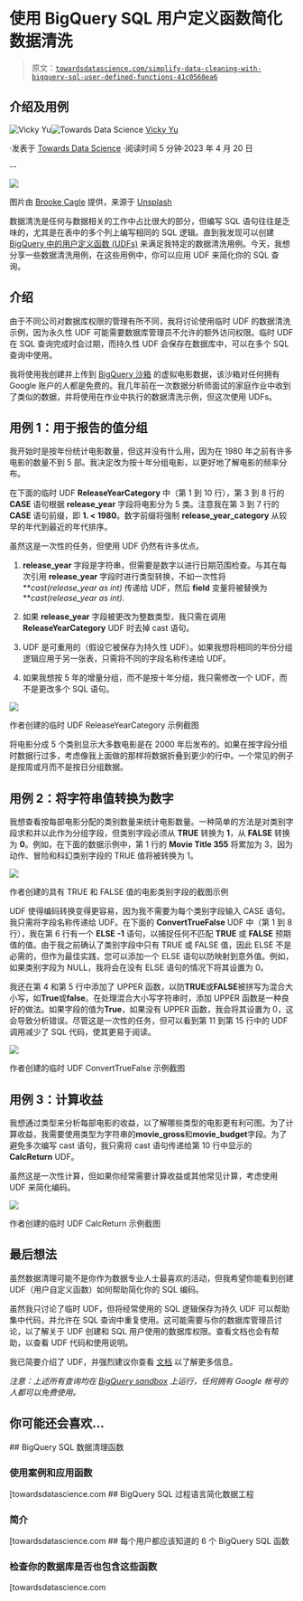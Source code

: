 # 使用 BigQuery SQL 用户定义函数简化数据清洗

> 原文：[`towardsdatascience.com/simplify-data-cleaning-with-bigquery-sql-user-defined-functions-41c0560ea6`](https://towardsdatascience.com/simplify-data-cleaning-with-bigquery-sql-user-defined-functions-41c0560ea6)

## 介绍及用例

[](https://madfordata.medium.com/?source=post_page-----41c0560ea6--------------------------------)![Vicky Yu](https://madfordata.medium.com/?source=post_page-----41c0560ea6--------------------------------)[](https://towardsdatascience.com/?source=post_page-----41c0560ea6--------------------------------)![Towards Data Science](https://towardsdatascience.com/?source=post_page-----41c0560ea6--------------------------------) [Vicky Yu](https://madfordata.medium.com/?source=post_page-----41c0560ea6--------------------------------)

·发表于 [Towards Data Science](https://towardsdatascience.com/?source=post_page-----41c0560ea6--------------------------------) ·阅读时间 5 分钟·2023 年 4 月 20 日

--

![](img/e4af66655e15b1d6abe99b4aae5a16c3.png)

图片由 [Brooke Cagle](https://unsplash.com/@brookecagle?utm_source=medium&utm_medium=referral) 提供，来源于 [Unsplash](https://unsplash.com/?utm_source=medium&utm_medium=referral)

数据清洗是任何与数据相关的工作中占比很大的部分，但编写 SQL 语句往往是乏味的，尤其是在表中的多个列上编写相同的 SQL 逻辑。直到我发现可以创建 [BigQuery 中的用户定义函数 (UDFs)](https://cloud.google.com/bigquery/docs/reference/standard-sql/user-defined-functions) 来满足我特定的数据清洗用例。今天，我想分享一些数据清洗用例，在这些用例中，你可以应用 UDF 来简化你的 SQL 查询。

## 介绍

由于不同公司对数据库权限的管理有所不同，我将讨论使用临时 UDF 的数据清洗示例，因为永久性 UDF 可能需要数据库管理员不允许的额外访问权限。临时 UDF 在 SQL 查询完成时会过期，而持久性 UDF 会保存在数据库中，可以在多个 SQL 查询中使用。

我将使用我创建并上传到 [BigQuery 沙箱](https://cloud.google.com/bigquery/docs/sandbox) 的虚拟电影数据，该沙箱对任何拥有 Google 账户的人都是免费的。我几年前在一次数据分析师面试的家庭作业中收到了类似的数据，并将使用在作业中执行的数据清洗示例，但这次使用 UDFs。

## 用例 1：用于报告的值分组

我开始时是按年份统计电影数量，但这并没有什么用，因为在 1980 年之前有许多电影的数量不到 5 部。我决定改为按十年分组电影，以更好地了解电影的频率分布。

在下面的临时 UDF **ReleaseYearCategory** 中（第 1 到 10 行），第 3 到 8 行的 **CASE** 语句根据 **release_year** 字段将电影分为 5 类。注意我在第 3 到 7 行的 **CASE** 语句前缀，即 **1\. < 1980**。数字前缀将强制 **release_year_category** 从较早的年代到最近的年代排序。

虽然这是一次性的任务，但使用 UDF 仍然有许多优点。

1.  **release_year** 字段是字符串，但需要是数字以进行日期范围检查。与其在每次引用 **release_year** 字段时进行类型转换，不如一次性将 ***cast(*release_year *as int)*** 传递给 UDF，然后 **field** 变量将被替换为 ***cast(*release_year *as int).***

1.  如果 **release_year** 字段被更改为整数类型，我只需在调用 **ReleaseYearCategory** UDF 时去掉 cast 语句。

1.  UDF 是可重用的（假设它被保存为持久性 UDF）。如果我想将相同的年份分组逻辑应用于另一张表，只需将不同的字段名称传递给 UDF。

1.  如果我想按 5 年的增量分组，而不是按十年分组，我只需修改一个 UDF，而不是更改多个 SQL 语句。

![](img/9e552ec635ff53828c4c55ef13c541a0.png)

作者创建的临时 UDF ReleaseYearCategory 示例截图

将电影分成 5 个类别显示大多数电影是在 2000 年后发布的。如果在按字段分组时数据行过多，考虑像我上面做的那样将数据折叠到更少的行中。一个常见的例子是按周或月而不是按日分组数据。

## **用例 2：将字符串值转换为数字**

我想查看按每部电影分配的类别数量来统计电影数量。一种简单的方法是对类别字段求和并以此作为分组字段，但类别字段必须从 **TRUE** 转换为 **1**，从 **FALSE** 转换为 **0**。例如，在下面的数据示例中，第 1 行的 **Movie Title 355** 将累加为 3，因为动作、冒险和科幻类别字段的 TRUE 值将被转换为 1。

![](img/12a033ddb87d0f6a6d275cacdffd0466.png)

作者创建的具有 TRUE 和 FALSE 值的电影类别字段的截图示例

UDF 使得编码转换变得更容易，因为我不需要为每个类别字段输入 CASE 语句。我只需将字段名称传递给 UDF。在下面的 **ConvertTrueFalse** UDF 中（第 1 到 8 行），我在第 6 行有一个 **ELSE -1** 语句，以捕捉任何不匹配 **TRUE** 或 **FALSE** 预期值的值。由于我之前确认了类别字段中只有 TRUE 或 FALSE 值，因此 ELSE 不是必需的，但作为最佳实践，您可以添加一个 ELSE 语句以防映射到意外值。例如，如果类别字段为 NULL，我将会在没有 ELSE 语句的情况下将其设置为 0。

我还在第 4 和第 5 行中添加了 UPPER 函数，以防**TRUE**或**FALSE**被拼写为混合大小写，如**True**或**false**。在处理混合大小写字符串时，添加 UPPER 函数是一种良好的做法。如果字段的值为**True**，如果没有 UPPER 函数，我会将其设置为 0，这会导致分析错误。尽管这是一次性的任务，但可以看到第 11 到第 15 行中的 UDF 调用减少了 SQL 代码，使其更易于阅读。

![](img/9b3b6dffaf115b452841be0ec1c99a96.png)

作者创建的临时 UDF ConvertTrueFalse 示例截图

## 用例 3：计算收益

我想通过类型来分析每部电影的收益，以了解哪些类型的电影更有利可图。为了计算收益，我需要使用类型为字符串的**movie_gross**和**movie_budget**字段。为了避免多次编写 cast 语句，我只需将 cast 语句传递给第 10 行中显示的**CalcReturn** UDF。

虽然这是一次性计算，但如果你经常需要计算收益或其他常见计算，考虑使用 UDF 来简化编码。

![](img/ab03a02571e6a7c58d224a7906e8d1a2.png)

作者创建的临时 UDF CalcReturn 示例截图

## 最后想法

虽然数据清理可能不是你作为数据专业人士最喜欢的活动，但我希望你能看到创建 UDF（用户自定义函数）如何帮助简化你的 SQL 编码。

虽然我只讨论了临时 UDF，但将经常使用的 SQL 逻辑保存为持久 UDF 可以帮助集中代码，并允许在 SQL 查询中重复使用。这可能需要与你的数据库管理员讨论，以了解关于 UDF 创建和 SQL 用户使用的数据库权限。查看文档也会有帮助，以查看 UDF 代码和使用说明。

我已简要介绍了 UDF，并强烈建议你查看 [文档](https://cloud.google.com/bigquery/docs/reference/standard-sql/user-defined-functions) 以了解更多信息。

*注意：上述所有查询均在* [*BigQuery sandbox*](https://cloud.google.com/bigquery/docs/sandbox) *上运行，任何拥有 Google 帐号的人都可以免费使用。*

## 你可能还会喜欢…

[](/bigquery-functions-for-data-cleaning-4b96181fbc3?source=post_page-----41c0560ea6--------------------------------) ## BigQuery SQL 数据清理函数

### 使用案例和应用函数

[towardsdatascience.com [](/bigquery-sql-procedural-language-to-simplify-data-engineering-66ecfc47f3ac?source=post_page-----41c0560ea6--------------------------------) ## BigQuery SQL 过程语言简化数据工程

### 简介

[towardsdatascience.com [](/6-bigquery-sql-functions-every-user-should-know-9ed97b1cf72e?source=post_page-----41c0560ea6--------------------------------) ## 每个用户都应该知道的 6 个 BigQuery SQL 函数

### 检查你的数据库是否也包含这些函数

[towardsdatascience.com
